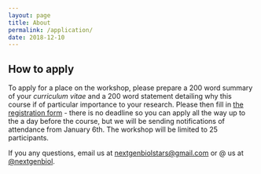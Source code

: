 ```yaml
---
layout: page
title: About
permalink: /application/
date: 2018-12-10
---
```


## How to apply

To apply for a place on the workshop, please prepare a 200 word summary of your _curriculum vitae_ and a 200 word statement detailing why this course if of particular importance to your research. Please then fill in [the registration form](https://docs.google.com/forms/d/1GmLuhnPvx8HjilFx5sr59zc29PADULuB3zWWuquNogM) - there is no deadline so you can apply all the way up to the a day before the course, but we will be sending notifications of attendance from January 6th. The workshop will be limited to 25 participants.

If you any questions, email us at [nextgenbiolstars@gmail.com](mailto:nextgenbiolstars@gmail.com) or @ us at [@nextgenbiol](https://twitter.com/nextgenbiol).

